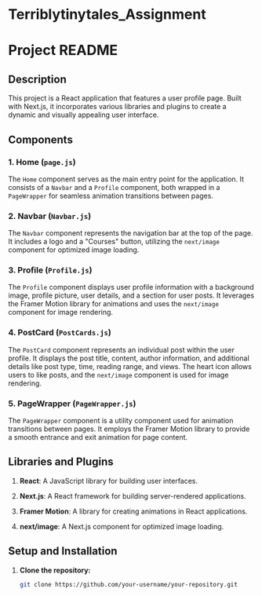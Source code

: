 # Terriblytinytales_Assignment

# Project README

## Description

This project is a React application that features a user profile page. Built with Next.js, it incorporates various libraries and plugins to create a dynamic and visually appealing user interface.

## Components

### 1. Home (`page.js`)

The `Home` component serves as the main entry point for the application. It consists of a `Navbar` and a `Profile` component, both wrapped in a `PageWrapper` for seamless animation transitions between pages.

### 2. Navbar (`Navbar.js`)

The `Navbar` component represents the navigation bar at the top of the page. It includes a logo and a "Courses" button, utilizing the `next/image` component for optimized image loading.

### 3. Profile (`Profile.js`)

The `Profile` component displays user profile information with a background image, profile picture, user details, and a section for user posts. It leverages the Framer Motion library for animations and uses the `next/image` component for image rendering.

### 4. PostCard (`PostCards.js`)

The `PostCard` component represents an individual post within the user profile. It displays the post title, content, author information, and additional details like post type, time, reading range, and views. The heart icon allows users to like posts, and the `next/image` component is used for image rendering.

### 5. PageWrapper (`PageWrapper.js`)

The `PageWrapper` component is a utility component used for animation transitions between pages. It employs the Framer Motion library to provide a smooth entrance and exit animation for page content.

## Libraries and Plugins

1. **React**: A JavaScript library for building user interfaces.

2. **Next.js**: A React framework for building server-rendered applications.

3. **Framer Motion**: A library for creating animations in React applications.

4. **next/image**: A Next.js component for optimized image loading.

## Setup and Installation

1. **Clone the repository:**

   ```bash
   git clone https://github.com/your-username/your-repository.git
